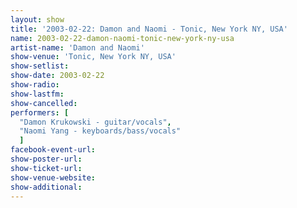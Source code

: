 ```yaml
---
layout: show
title: '2003-02-22: Damon and Naomi - Tonic, New York NY, USA'
name: 2003-02-22-damon-naomi-tonic-new-york-ny-usa
artist-name: 'Damon and Naomi'
show-venue: 'Tonic, New York NY, USA'
show-setlist: 
show-date: 2003-02-22
show-radio: 
show-lastfm: 
show-cancelled: 
performers: [
  "Damon Krukowski - guitar/vocals",
  "Naomi Yang - keyboards/bass/vocals"
  ]
facebook-event-url: 
show-poster-url: 
show-ticket-url: 
show-venue-website: 
show-additional: 
---
```


